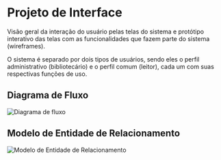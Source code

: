 
# Projeto de Interface

Visão geral da interação do usuário pelas telas do sistema e protótipo interativo das telas com as funcionalidades que fazem parte do sistema (wireframes).

O sistema é separado por dois tipos de usuários, sendo eles o perfil administrativo (bibliotecário) e o perfil comum (leitor), cada um com suas respectivas funções de uso.

## Diagrama de Fluxo

![Diagrama de fluxo](https://github.com/ICEI-PUC-Minas-PMV-ADS/pmv-ads-2023-2-e2-proj-int-t1-time1-projetobiblioteca/assets/131215693/91c1571f-7c54-4181-b783-bab4426f5c30)

## Modelo de Entidade de Relacionamento
![Modelo de Entidade de Relacionamento](https://github.com/ICEI-PUC-Minas-PMV-ADS/pmv-ads-2023-2-e2-proj-int-t1-time1-projetobiblioteca/assets/101235591/7c34cbac-9f9f-4f82-ae69-9334bc5fa94c)
